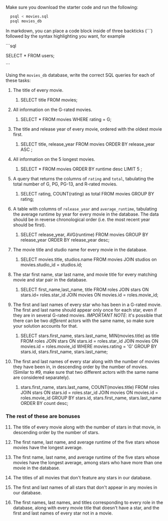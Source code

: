 Make sure you download the starter code and run the following:

```sh
  psql < movies.sql
  psql movies_db
```

In markdown, you can place a code block inside of three backticks (```) followed by the syntax highlighting you want, for example

\```sql

SELECT \* FROM users;

\```

Using the `movies_db` database, write the correct SQL queries for each of these tasks:

1.  The title of every movie.

    1.  SELECT title FROM movies;

2.  All information on the G-rated movies.

    1.  SELECT \* FROM movies WHERE rating = G;

3.  The title and release year of every movie, ordered with the
    oldest movie first.
    1.  SELECT title, release_year FROM movies ORDER BY release_year ASC ;
4.  All information on the 5 longest movies.

    1.  SELECT \* FROM movies ORDER BY runtime desc LIMIT 5 ;

5.  A query that returns the columns of `rating` and `total`, tabulating the
    total number of G, PG, PG-13, and R-rated movies.

    1.  SELECT rating, COUNT(rating) as total FROM movies GROUP BY rating;

6.  A table with columns of `release_year` and `average_runtime`,
    tabulating the average runtime by year for every movie in the database. The data should be in reverse chronological order (i.e. the most recent year should be first).

    1. SELECT release_year, AVG(runtime) FROM movies GROUP BY release_year ORDER BY release_year desc;

7.  The movie title and studio name for every movie in the
    database.

    1.  SELECT movies.title, studios.name FROM movies JOIN studios on movies.studio_id = studios.id;

8.  The star first name, star last name, and movie title for every
    matching movie and star pair in the database.

    1.  SELECT first_name,last_name, title FROM roles JOIN stars ON stars.id= roles.star_id JOIN movies ON movies.id = roles.movie_id;

9.  The first and last names of every star who has been in a G-rated movie. The first and last name should appear only once for each star, even if they are in several G-rated movies. _IMPORTANT NOTE_: it's possible that there can be two _different_ actors with the same name, so make sure your solution accounts for that.

    1.  SELECT stars.first_name, stars.last_name, MIN(movies.title) as title FROM roles JOIN stars ON stars.id = roles.star_id JOIN movies ON movies.id = roles.movie_id WHERE movies.rating = 'G' GROUP BY stars.id, stars.first_name, stars.last_name;

10. The first and last names of every star along with the number
    of movies they have been in, in descending order by the number of movies. (Similar to #9, make sure
    that two different actors with the same name are considered separately).
    1. stars.first_name, stars.last_name, COUNT(movies.title) FROM roles JOIN stars ON stars.id = roles.star_id JOIN movies ON movies.id = roles.movie_id GROUP BY stars.id, stars.first_name, stars.last_name ORDER BY count desc;

### The rest of these are bonuses

11. The title of every movie along with the number of stars in
    that movie, in descending order by the number of stars.

12. The first name, last name, and average runtime of the five
    stars whose movies have the longest average.

13. The first name, last name, and average runtime of the five
    stars whose movies have the longest average, among stars who have more than one movie in the database.

14. The titles of all movies that don't feature any stars in our
    database.

15. The first and last names of all stars that don't appear in any movies in our database.

16. The first names, last names, and titles corresponding to every
    role in the database, along with every movie title that doesn't have a star, and the first and last names of every star not in a movie.
